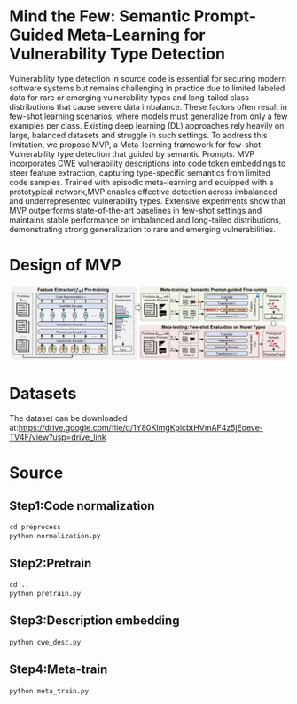 # Mind the Few: Semantic Prompt-Guided Meta-Learning for Vulnerability Type Detection
Vulnerability type detection in source code is essential for securing modern software systems but remains challenging in practice due to limited labeled data for rare or emerging vulnerability types and long-tailed class distributions that cause severe data imbalance. These factors often result in few-shot learning scenarios, where models must generalize from only a few examples per class. Existing deep learning (DL) approaches rely heavily on large, balanced datasets and struggle in such settings. To address this limitation, we propose MVP, a Meta-learning framework for few-shot Vulnerability type detection that guided by semantic Prompts. MVP incorporates CWE vulnerability descriptions into code token embeddings to steer feature extraction, capturing type-specific semantics from limited code samples. Trained with episodic meta-learning and equipped with a prototypical network,MVP enables effective detection across imbalanced and underrepresented vulnerability types. Extensive experiments show that MVP outperforms state-of-the-art baselines in few-shot settings and maintains stable performance on imbalanced and long-tailed distributions, demonstrating strong generalization to rare and emerging vulnerabilities.

# Design of MVP
<div align="center">
  <img src="https://github.com/XUPT-SSS/MVP/blob/main/overview_1.jpg">
</div>

# Datasets
The dataset can be downloaded at:https://drive.google.com/file/d/1Y80KImgKpicbtHVmAF4z5jEoeve-TV4F/view?usp=drive_link
# Source
## Step1:Code normalization
```
cd preprocess
python normalization.py
```
## Step2:Pretrain
```
cd ..
python pretrain.py
```
## Step3:Description embedding
```
python cwe_desc.py
```
## Step4:Meta-train
```
python meta_train.py
```
